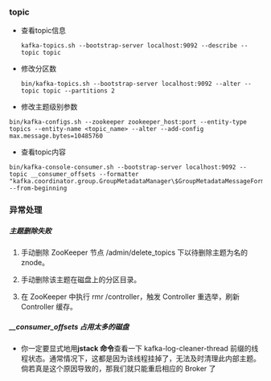 ### topic

- 查看topic信息 

  ```
  kafka-topics.sh --bootstrap-server localhost:9092 --describe --topic topic
  ```

- 修改分区数

  ```
  bin/kafka-topics.sh --bootstrap-server localhost:9092 --alter --topic topic --partitions 2
  ```

-  修改主题级别参数

  ```
  bin/kafka-configs.sh --zookeeper zookeeper_host:port --entity-type topics --entity-name <topic_name> --alter --add-config max.message.bytes=10485760
  ```

- 查看topic内容

```
bin/kafka-console-consumer.sh --bootstrap-server localhost:9092 --topic __consumer_offsets --formatter "kafka.coordinator.group.GroupMetadataManager\$GroupMetadataMessageFormatter" --from-beginning
```



### 异常处理

##### 主题删除失败

1. 手动删除 ZooKeeper 节点 /admin/delete_topics 下以待删除主题为名的 znode。

2. 手动删除该主题在磁盘上的分区目录。

3. 在 ZooKeeper 中执行 rmr  /controller，触发 Controller 重选举，刷新 Controller 缓存。

##### **__consumer_offsets 占用太多的磁盘**

- 你一定要显式地用**jstack 命令**查看一下 kafka-log-cleaner-thread 前缀的线程状态。通常情况下，这都是因为该线程挂掉了，无法及时清理此内部主题。倘若真是这个原因导致的，那我们就只能重启相应的 Broker 了

